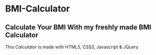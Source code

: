 # BMI-Calculator
## Calculate Your BMI With my freshly made BMI Calculator

This *Calculator* is made with HTML5, CSS3, Javascript & JQuery 
